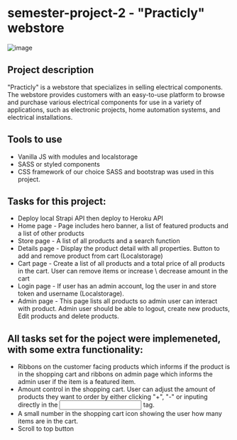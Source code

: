 # semester-project-2 - "Practicly" webstore

![image](https://tpbro.online/practicly-example.JPG)
## Project description

"Practicly" is a webstore that specializes in selling electrical components. The webstore provides customers with an easy-to-use platform to browse and purchase various electrical components for use in a variety of applications, such as electronic projects, home automation systems, and electrical installations.

## Tools to use
* Vanilla JS with modules and localstorage
* SASS or styled components
* CSS framework of our choice
SASS and bootstrap was used in this project.

## Tasks for this project:
* Deploy local Strapi API then deploy to Heroku API
* Home page - Page includes hero banner, a list of featured products and a list of other products
* Store page - A list of all products and a search function
* Details page - Display the product detail with all properties. Button to add and remove product from cart (Localstorage)
* Cart page - Create a list of all products and a total price of all products in the cart. User can remove items or increase \ decrease amount in the cart
* Login page - If user has an admin account, log the user in and store token and username (Localstorage).
* Admin page - This page lists all products so admin user can interact with product. Admin user should be able to logout, create new products, Edit products and delete products.

## All tasks set for the poject were implemeneted, with some extra functionality:
* Ribbons on the customer facing products which informs if the product is in the shopping cart and ribbons on admin page which informs the admin user if the item is a featured item.
* Amount control in the shopping cart. User can adjust the amount of products they want to order by either clicking "+", "-" or inputing directly in the <input> tag.
* A small number in the shopping cart icon showing the user how many items are in the cart.
* Scroll to top button
